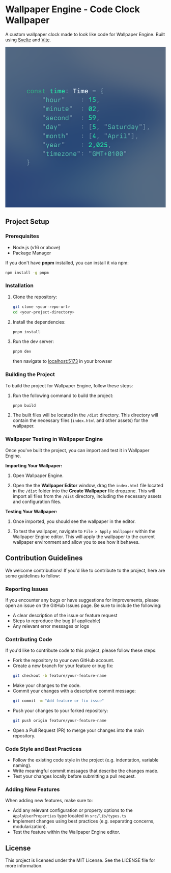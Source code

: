# Wallpaper Engine - Code Clock Wallpaper

A custom wallpaper clock made to look like code for Wallpaper Engine.
Built using [Svelte](https://svelte.dev/) and [Vite](https://vite.dev/).

![preview](/public/preview.png)

## Project Setup

### Prerequisites

- Node.js (v16 or above)
- Package Manager

If you don't have **pnpm** installed, you can install it via npm:

```bash
npm install -g pnpm
```

### Installation
1. Clone the repository:
    ```bash
    git clone <your-repo-url>
    cd <your-project-directory>
    ```
2. Install the dependencies:
    ```bash
    pnpm install
    ```
3. Run the dev server:
    ```bash
    pnpm dev
    ```
    then navigate to [localhost:5173](http://localhost:5173) in your browser


### Building the Project
To build the project for Wallpaper Engine, follow these steps:

1. Run the following command to build the project:
    ```bash
    pnpm build
    ```
2. The built files will be located in the `/dist` directory. This directory will contain the necessary files (`index.html` and other assets) for the wallpaper.

### Wallpaper Testing in Wallpaper Engine
Once you've built the project, you can import and test it in Wallpaper Engine.

**Importing Your Wallpaper:**
1. Open Wallpaper Engine.

2. Open the the **Wallpaper Editor** window, drag the `index.html` file located in the `/dist` folder into the **Create Wallpaper** file dropzone. This will import all files from the `/dist` directory, including the necessary assets and configuration files.

**Testing Your Wallpaper:**
1. Once imported, you should see the wallpaper in the editor.

2. To test the wallpaper, navigate to `File > Apply Wallpaper` within the Wallpaper Engine editor. This will apply the wallpaper to the current wallpaper environment and allow you to see how it behaves.

## Contribution Guidelines
We welcome contributions! If you'd like to contribute to the project, here are some guidelines to follow:

###  Reporting Issues
If you encounter any bugs or have suggestions for improvements, please open an issue on the GitHub Issues page. Be sure to include the following:

- A clear description of the issue or feature request
- Steps to reproduce the bug (if applicable)
- Any relevant error messages or logs

### Contributing Code
If you'd like to contribute code to this project, please follow these steps:

- Fork the repository to your own GitHub account.
- Create a new branch for your feature or bug fix:
    ```bash
    git checkout -b feature/your-feature-name
    ```
- Make your changes to the code.
- Commit your changes with a descriptive commit message:
    ```bash
    git commit -m "Add feature or fix issue"
    ```
- Push your changes to your forked repository:
    ```bash
    git push origin feature/your-feature-name
    ```
- Open a Pull Request (PR) to merge your changes into the main repository.

### Code Style and Best Practices
- Follow the existing code style in the project (e.g. indentation, variable naming).
- Write meaningful commit messages that describe the changes made.
- Test your changes locally before submitting a pull request.

### Adding New Features
When adding new features, make sure to:

- Add any relevant configuration or property options to the `ApplyUserProperties` type located in `src/lib/types.ts`
- Implement changes using best practices (e.g. separating concerns, modularization).
- Test the feature within the Wallpaper Engine editor.

## License
This project is licensed under the MIT License. See the LICENSE file for more information.